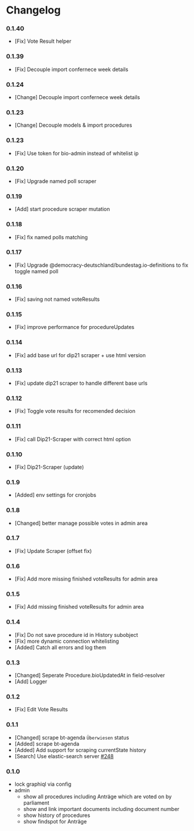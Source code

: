 # Changelog

### 0.1.40

- [Fix] Vote Result helper

### 0.1.39

- [Fix] Decouple import confernece week details

### 0.1.24

- [Change] Decouple import confernece week details

### 0.1.23

- [Change] Decouple models & import procedures

### 0.1.23

- [Fix] Use token for bio-admin instead of whitelist ip

### 0.1.20

- [Fix] Upgrade named poll scraper

### 0.1.19

- [Add] start procedure scraper mutation

### 0.1.18

- [Fix] fix named polls matching

### 0.1.17

- [Fix] Upgrade @democracy-deutschland/bundestag.io-definitions to fix toggle named poll

### 0.1.16

- [Fix] saving not named voteResults

### 0.1.15

- [Fix] improve performance for procedureUpdates

### 0.1.14

- [Fix] add base url for dip21 scraper + use html version

### 0.1.13

- [Fix] update dip21 scraper to handle different base urls

### 0.1.12

- [Fix] Toggle vote results for recomended decision

### 0.1.11

- [Fix] call Dip21-Scraper with correct html option

### 0.1.10

- [Fix] Dip21-Scraper (update)

### 0.1.9

- [Added] env settings for cronjobs

### 0.1.8

- [Changed] better manage possible votes in admin area

### 0.1.7

- [Fix] Update Scraper (offset fix)

### 0.1.6

- [Fix] Add more missing finished voteResults for admin area

### 0.1.5

- [Fix] Add missing finished voteResults for admin area

### 0.1.4

- [Fix] Do not save procedure id in History subobject
- [Fix] more dynamic connection whitelisting
- [Added] Catch all errors and log them

### 0.1.3

- [Changed] Seperate Procedure.bioUpdatedAt in field-resolver
- [Add] Logger

### 0.1.2

- [Fix] Edit Vote Results

### 0.1.1

- [Changed] scrape bt-agenda `Überwiesen` status
- [Added] scrape bt-agenda
- [Added] Add support for scraping currentState history
- [Search] Use elastic-search server [#248](https://github.com/demokratie-live/democracy-client/issues/248)

### 0.1.0

- lock graphiql via config
- admin
  - show all procedures including Anträge which are voted on by parliament
  - show and link important documents including document number
  - show history of procedures
  - show findspot for Anträge
